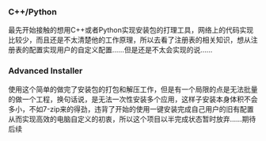 ### C++/Python

最先开始接触的想用C++或者Python实现安装包的打理工具，网络上的代码实现比较少，而且还是不太清楚他的工作原理，所以去看了注册表的相关知识，想从注册表的配置实现用户的自定义配置……但是还是不太会实现的说……

### Advanced Installer

使用这个简单的做完了安装包的打包和解压工作，但是有一个局限的点是无法批量的做一个工程，换句话说，是无法一次性安装多个应用，这样子安装本身体积不会多小，不如7-zip来的得劲，违背了开始的使用一键安装完成自己用户的旧有配置从而实现高效的电脑自定义的初衷，所以这个项目以半完成状态暂时放弃……期待后续



